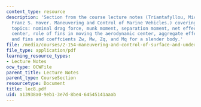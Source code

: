 ```yaml
---
content_type: resource
description: 'Section from the course lecture notes (Triantafyllou, Michael S., and
  Franz S. Hover. Maneuvering and Control of Marine Vehicles.) covering the following
  topics: nominal drag force, munk moment, separation moment, net effects: aerodynamic
  center, role of fins in moving the aerodynamic center, aggregate effects of body
  and fins and coeffcients Zw, Mw, Zq, and Mq for a slender body.'
file: /media/courses/2-154-maneuvering-and-control-of-surface-and-underwater-vehicles-13-49-fall-2004/a13938a09eb13e7d8be464545141aaab_lec8.pdf
file_type: application/pdf
learning_resource_types:
- Lecture Notes
ocw_type: OCWFile
parent_title: Lecture Notes
parent_type: CourseSection
resourcetype: Document
title: lec8.pdf
uid: a13938a0-9eb1-3e7d-8be4-64545141aaab
---
```

